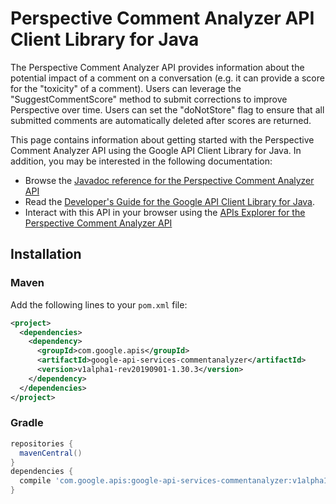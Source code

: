 # Perspective Comment Analyzer API Client Library for Java

The Perspective Comment Analyzer API provides information about the potential impact of a comment on a conversation (e.g. it can provide a score for the "toxicity" of a comment). Users can leverage the "SuggestCommentScore" method to submit corrections to improve Perspective over time. Users can set the "doNotStore" flag to ensure that all submitted comments are automatically deleted after scores are returned.

This page contains information about getting started with the Perspective Comment Analyzer API
using the Google API Client Library for Java. In addition, you may be interested
in the following documentation:

* Browse the [Javadoc reference for the Perspective Comment Analyzer API][javadoc]
* Read the [Developer's Guide for the Google API Client Library for Java][google-api-client].
* Interact with this API in your browser using the [APIs Explorer for the Perspective Comment Analyzer API][api-explorer]

## Installation

### Maven

Add the following lines to your `pom.xml` file:

```xml
<project>
  <dependencies>
    <dependency>
      <groupId>com.google.apis</groupId>
      <artifactId>google-api-services-commentanalyzer</artifactId>
      <version>v1alpha1-rev20190901-1.30.3</version>
    </dependency>
  </dependencies>
</project>
```

### Gradle

```gradle
repositories {
  mavenCentral()
}
dependencies {
  compile 'com.google.apis:google-api-services-commentanalyzer:v1alpha1-rev20190901-1.30.3'
}
```

[javadoc]: https://googleapis.dev/java/google-api-services-commentanalyzer/latest/index.html
[google-api-client]: https://github.com/googleapis/google-api-java-client/
[api-explorer]: https://developers.google.com/apis-explorer/#p/abusiveexperiencereport/v1/
